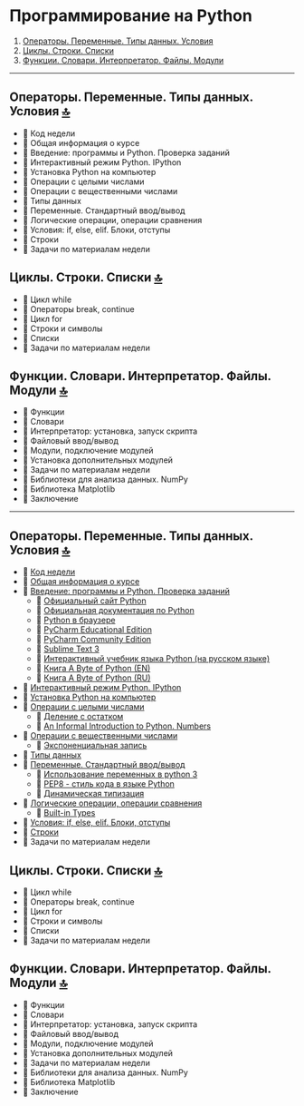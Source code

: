 <a id="content"></a>
# Программирование на Python

1. [Операторы. Переменные. Типы данных. Условия](#chapter_1)
2. [Циклы. Строки. Списки](#chapter_2)
3. [Функции. Словари. Интерпретатор. Файлы. Модули](#chapter_3)
---

<a id="chapter_1"></a>
## Операторы. Переменные. Типы данных. Условия [:top:](#content)
* :green_book: Код недели
* :green_book: Общая информация о курсе
* :green_book: Введение: программы и Python. Проверка заданий
* :green_book: Интерактивный режим Python. IPython
* :green_book: Установка Python на компьютер
* :green_book: Операции с целыми числами
* :green_book: Операции с вещественными числами
* :green_book: Типы данных
* :green_book: Переменные. Стандартный ввод/вывод
* :green_book: Логические операции, операции сравнения
* :green_book: Условия: if, else, elif. Блоки, отступы
* :green_book: Строки
* :green_book: Задачи по материалам недели

<a id="chapter_2"></a>
## Циклы. Строки. Списки [:top:](#content)
* :green_book: Цикл while
* :green_book: Операторы break, continue
* :green_book: Цикл for
* :green_book: Строки и символы
* :green_book: Списки
* :green_book: Задачи по материалам недели

<a id="chapter_3"></a>
## Функции. Словари. Интерпретатор. Файлы. Модули [:top:](#content)
* :green_book: Функции
* :green_book: Словари
* :green_book: Интерпретатор: установка, запуск скрипта
* :green_book: Файловый ввод/вывод
* :green_book: Модули, подключение модулей
* :green_book: Установка дополнительных модулей
* :green_book: Задачи по материалам недели
* :green_book: Библиотеки для анализа данных. NumPy
* :green_book: Библиотека Matplotlib
* :green_book: Заключение
---
<a id="chapter_1"></a>
## Операторы. Переменные. Типы данных. Условия [:top:](#content)
* :green_book: [Код недели](https://onedrive.live.com/?authkey=%21AGzgO67ZttTN6do&cid=334D0964A644C8BA&id=334D0964A644C8BA%211135171&parId=334D0964A644C8BA%211135161&o=OneUp)
* :green_book: [Общая информация о курсе](https://onedrive.live.com/?cid=334D0964A644C8BA&id=334D0964A644C8BA%211135198&parId=334D0964A644C8BA%211135161&o=OneUp)
* :green_book: [Введение: программы и Python. Проверка заданий](https://onedrive.live.com/?cid=334D0964A644C8BA&id=334D0964A644C8BA%211135206&parId=334D0964A644C8BA%211135161&o=OneUp)
	* :blue_book: [Официальный сайт Python](https://www.python.org/)
	* :blue_book: [Официальная документация по Python](https://docs.python.org/3/)
	* :blue_book: [Python в браузере](https://trinket.io/python/41462f0f16)
	* :blue_book: [PyCharm Educational Edition](https://www.jetbrains.com/pycharm-educational/)
	* :blue_book: [PyCharm Community Edition](https://www.jetbrains.com/pycharm/)
	* :blue_book: [Sublime Text 3](http://www.sublimetext.com/3)
	* :blue_book: [Интерактивный учебник языка Python (на русском языке)](http://pythontutor.ru/)
	* :blue_book: [Книга A Byte of Python (EN)](http://www.swaroopch.com/notes/python/)
	* :blue_book: [Книга A Byte of Python (RU)](http://wombat.org.ua/AByteOfPython/)
* :green_book: [Интерактивный режим Python. IPython](https://onedrive.live.com/?cid=334D0964A644C8BA&id=334D0964A644C8BA%211135210&parId=334D0964A644C8BA%211135161&o=OneUp)
* :green_book: [Установка Python на компьютер](https://onedrive.live.com/?cid=334D0964A644C8BA&id=334D0964A644C8BA%211135215&parId=334D0964A644C8BA%211135161&o=OneUp)
* :green_book: [Операции с целыми числами](https://onedrive.live.com/?cid=334D0964A644C8BA&id=334D0964A644C8BA%211135216&parId=334D0964A644C8BA%211135161&o=OneUp)
	* :blue_book: [Деление с остатком](https://ru.wikipedia.org/wiki/Деление_с_остатком)
	* :blue_book: [An Informal Introduction to Python. Numbers](https://docs.python.org/3/tutorial/introduction.html#numbers)
* :green_book: [Операции с вещественными числами](https://onedrive.live.com/?cid=334D0964A644C8BA&id=334D0964A644C8BA%211135222&parId=334D0964A644C8BA%211135161&o=OneUp)
	* :blue_book: [Экспоненциальная запись](https://ru.wikipedia.org/wiki/Экспоненциальная_запись#.D0.9A.D0.BE.D0.BC.D0.BF.D1.8C.D1.8E.D1.82.D0.B5.D1.80.D0.BD.D1.8B.D0.B9_.D1.81.D0.BF.D0.BE.D1.81.D0.BE.D0.B1_.D1.8D.D0.BA.D1.81.D0.BF.D0.BE.D0.BD.D0.B5.D0.BD.D1.86.D0.B8.D0.B0.D0.BB.D1.8C.D0.BD.D0.BE.D0.B9_.D0.B7.D0.B0.D0.BF.D0.B8.D1.81.D0.B8)
* :green_book: [Типы данных](https://onedrive.live.com/?cid=334D0964A644C8BA&id=334D0964A644C8BA%211135224&parId=334D0964A644C8BA%211135161&o=OneUp)
* :green_book: [Переменные. Стандартный ввод/вывод](https://onedrive.live.com/?cid=334D0964A644C8BA&id=334D0964A644C8BA%211135227&parId=334D0964A644C8BA%211135161&o=OneUp)
	* :blue_book: [Использование переменных в python 3](https://www.8host.com/blog/ispolzovanie-peremennyx-v-python-3/) 
	* :blue_book: [PEP8 - стиль кода в языке Python](https://pep8.ru/doc/pep8/)
	* :blue_book: [Динамическая типизация](https://ru.wikipedia.org/wiki/Динамическая_типизация)
* :green_book: [Логические операции, операции сравнения](https://onedrive.live.com/?cid=334D0964A644C8BA&id=334D0964A644C8BA%211135228&parId=334D0964A644C8BA%211135161&o=OneUp)
	* :blue_book: [Built-in Types](https://docs.python.org/3/library/stdtypes.html)
* :green_book: [Условия: if, else, elif. Блоки, отступы](https://onedrive.live.com/?cid=334D0964A644C8BA&id=334D0964A644C8BA%211135233&parId=334D0964A644C8BA%211135161&o=OneUp)
* :green_book: [Строки](https://onedrive.live.com/?cid=334D0964A644C8BA&id=334D0964A644C8BA%211135235&parId=334D0964A644C8BA%211135161&o=OneUp)
* :green_book: Задачи по материалам недели

<a id="chapter_2"></a>
## Циклы. Строки. Списки [:top:](#content)
* :green_book: Цикл while
* :green_book: Операторы break, continue
* :green_book: Цикл for
* :green_book: Строки и символы
* :green_book: Списки
* :green_book: Задачи по материалам недели

<a id="chapter_3"></a>
## Функции. Словари. Интерпретатор. Файлы. Модули [:top:](#content)
* :green_book: Функции
* :green_book: Словари
* :green_book: Интерпретатор: установка, запуск скрипта
* :green_book: Файловый ввод/вывод
* :green_book: Модули, подключение модулей
* :green_book: Установка дополнительных модулей
* :green_book: Задачи по материалам недели
* :green_book: Библиотеки для анализа данных. NumPy
* :green_book: Библиотека Matplotlib
* :green_book: Заключение
